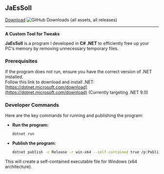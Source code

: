 ## **JaEsSoll**

[Download](https://github.com/beqare/Jes/releases/latest/download/Jes.exe)
![GitHub Downloads (all assets, all releases)](https://img.shields.io/github/downloads/beqare/Jes/total)

---

**A Custom Tool for Tweaks**

**JaEsSoll** is a program I developed in **C# .NET** to efficiently free up your PC's memory by removing unnecessary temporary files.

### **Prerequisites**

If the program does not run, ensure you have the correct version of .NET installed.  
Follow this link to download and install .NET:  
[https://dotnet.microsoft.com/download](https://dotnet.microsoft.com/download) (Currently targeting .NET 9.0)

### **Developer Commands**

Here are the key commands for running and publishing the program:

- **Run the program:**

  ```bash
  dotnet run
  ```

- **Publish the program:**

  ```bash
  dotnet publish -c Release -r win-x64 --self-contained true /p:PublishSingleFile=true /p:IncludeAllContentForSelfExtract=true /p:TrimMode=Link
  ```

This will create a self-contained executable file for Windows (x64 architecture).
